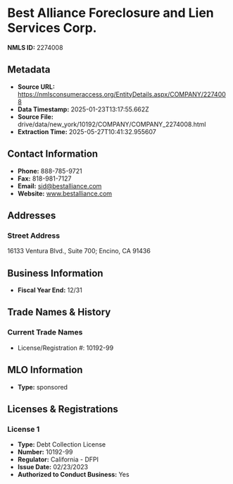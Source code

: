 # Best Alliance Foreclosure and Lien Services Corp.

**NMLS ID:** 2274008

## Metadata
- **Source URL:** https://nmlsconsumeraccess.org/EntityDetails.aspx/COMPANY/2274008
- **Data Timestamp:** 2025-01-23T13:17:55.662Z
- **Source File:** drive/data/new_york/10192/COMPANY/COMPANY_2274008.html
- **Extraction Time:** 2025-05-27T10:41:32.955607

## Contact Information
- **Phone:** 888-785-9721
- **Fax:** 818-981-7127
- **Email:** sid@bestalliance.com
- **Website:** www.bestalliance.com

## Addresses
### Street Address
16133 Ventura Blvd., Suite 700; Encino, CA 91436

## Business Information
- **Fiscal Year End:** 12/31

## Trade Names & History
### Current Trade Names
- License/Registration #: 10192-99

## MLO Information
- **Type:** sponsored

## Licenses & Registrations

### License 1
- **Type:** Debt Collection License
- **Number:** 10192-99
- **Regulator:** California - DFPI
- **Issue Date:** 02/23/2023
- **Authorized to Conduct Business:** Yes

